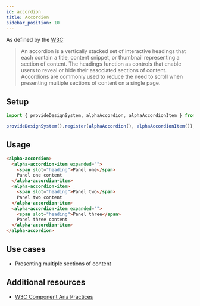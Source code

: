 ```yaml
---
id: accordion
title: Accordion
sidebar_position: 10
---
```



As defined by the [W3C](https://w3c.github.io/aria-practices/#accordion):

> An accordion is a vertically stacked set of interactive headings that each contain a title, content snippet, or thumbnail representing a section of content. The headings function as controls that enable users to reveal or hide their associated sections of content. Accordions are commonly used to reduce the need to scroll when presenting multiple sections of content on a single page.

## Setup

```ts
import { provideDesignSystem, alphaAccordion, alphaAccordionItem } from '@genesislcap/alpha-design-system';

provideDesignSystem().register(alphaAccordion(), alphaAccordionItem());
```

## Usage

```html live
<alpha-accordion>
  <alpha-accordion-item expanded="">
    <span slot="heading">Panel one</span>
    Panel one content
  </alpha-accordion-item>
  <alpha-accordion-item>
    <span slot="heading">Panel two</span>
    Panel two content
  </alpha-accordion-item>
  <alpha-accordion-item expanded="">
    <span slot="heading">Panel three</span>
    Panel three content
  </alpha-accordion-item>
</alpha-accordion>
```

## Use cases

* Presenting multiple sections of content

## Additional resources

- [W3C Component Aria Practices](https://w3c.github.io/aria-practices/#accordion)